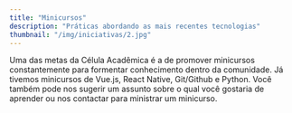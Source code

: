 ```yaml
---
title: "Minicursos"
description: "Práticas abordando as mais recentes tecnologias"
thumbnail: "/img/iniciativas/2.jpg"
---
```


Uma das metas da Célula Acadêmica é a de promover minicursos constantemente para formentar conhecimento dentro da comunidade. Já tivemos minicursos de Vue.js, React Native, Git/Github e Python. Você também pode nos sugerir um assunto sobre o qual você gostaria de aprender ou nos contactar para ministrar um minicurso.